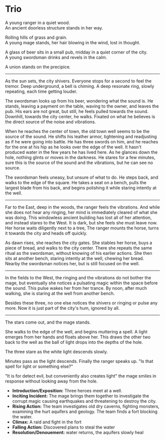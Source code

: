 # Trio

A young ranger in a quiet wood.  
An ancient doorless structure stands in her way.

Rolling hills of grass and grain.  
A young mage stands, her hair blowing in the wind, lost in thought.

A glass of beer sits in a small pub, midday in a quiet corner of the city.  
A young swordsman drinks and revels in the calm.

A union stands on the precipice.

---

As the sun sets, the city shivers. Everyone stops for a second to feel the tremor. Deep underground, a bell is chiming. A deep resonate ring, slowly repeating, each time getting louder.

The swordsman looks up from his beer, wondering what the sound is. He stands, leaving a payment on the table, waving to the owner, and leaves the pub. His ears are not great, but still, he feels pulled towards the sound. Downhill, towards the city center, he walks. Fixated on what he believes is the direct source of the noise and vibrations.

When he reaches the center of town, the old town well seems to be the source of the sound. He shifts his leather armor, tightening and readjusting as if he were going into battle. He has three swords on him, and he reaches for the one at his hip as he looks over the edge of the well. It hasn't produced water in the few years he has lived here. As he glances down the hole, nothing glints or moves in the darkness. He stares for a few minutes, sure this is the source of the sound and the vibrations, but he can see no source.

The swordsman feels uneasy, but unsure of what to do. He steps back, and walks to the edge of the square. He takes a seat on a bench, pulls the largest blade from his back, and begins polishing it while staring intently at the well.

---

Far to the East, deep in the woods, the ranger feels the vibrations. And while she does not hear any ringing, her mind is immediately cleared of what she was doing. This windowless ancient building has lost all of her attention, and instead stares to the West. It is dark, but she feels she must leave now. Her horse waits diligently next to a tree, The ranger mounts the horse, turns it towards the city and heads off quickly.

As dawn rises, she reaches the city gates. She stables her horse, buys a piece of bread, and walks to the city center. There she repeats the same ritual as the swordsman, without knowing of his earlier actions. She then sits at another bench, staring intently at the well, chewing her bread. Nearby the swordsman notices her, but is still focused on the well.

---

In the fields to the West, the ringing and the vibrations do not bother the mage, but eventually she notices a pulsating magic within the space before the sound. This pulse wakes her from her trance. By noon, after much walking, she is staring at the well from another bench.

Besides these three, no one else notices the shivers or ringing or pulse any more. Now it is just part of the city's hum, ignored by all.

---

The stars come out, and the mage stands. 

She walks to the edge of the well, and begins muttering a spell. A light emerges from her hands and floats above her. This draws the other two back to the well as the ball of light drops into the depths of the hole.

The three stare as the white light descends slowly. 

Minutes pass as the light descends. Finally the ranger speaks up. "Is that spell for light or something else?"

"It is for detect evil, but conveniently also creates light" the mage smiles in response without looking away from the hole.





- **Introduction/Exposition:** Three heroes meet at a well.
- **Inciting Incident:** The mage brings them together to investigate the corrupt magic causing earthquakes and threatening to destroy the city.
- **Rising Action:** The team investigates old dry caverns, fighting monsters, examining the hurt aquifers and geology. The team finds a fort blocking the water.
- **Climax:** A raid and fight in the fort
- **Falling Action:** Discovered plans to steal the water
- **Resolution/Denouement:** water returns, the aquifers slowly heal






